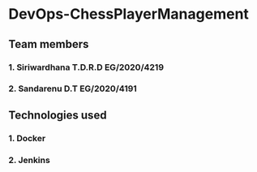 # DevOps-ChessPlayerManagement
## Team members

### 1. Siriwardhana T.D.R.D  EG/2020/4219
### 2. Sandarenu D.T         EG/2020/4191

## Technologies used
### 1. Docker
### 2. Jenkins
